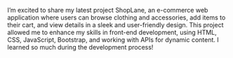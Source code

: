I’m excited to share my latest project ShopLane, an e-commerce web application where users can browse clothing and accessories, add items to their cart, and view details in a sleek and user-friendly design.
This project allowed me to enhance my skills in front-end development, using HTML, CSS, JavaScript, Bootstrap, and working with APIs for dynamic content. I learned so much during the development process!
